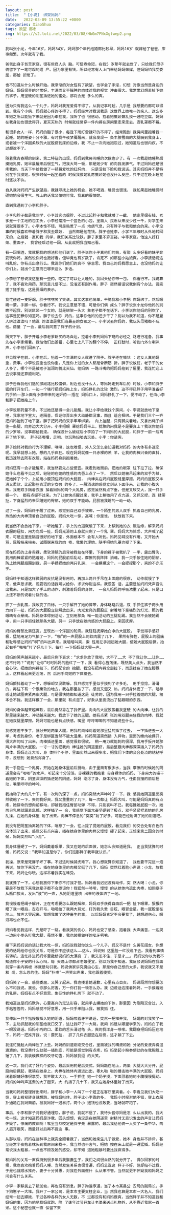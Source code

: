 ```yaml
---
layout: post
title:  "【小说】 绑架妈妈"
date:   2022-03-09 13:55:22 +0800
categories: XiaoShuo
tags: 欲望 都市
img: https://s2.loli.net/2022/03/08/HbGm7FNxXgtwep2.png
---
```

    我叫张小龙，今年16岁，妈妈34岁，妈妈那个年代结婚都比较早，妈妈16岁 就嫁给了爸爸，床事频繁，次年就有了我。
	
	爸爸出身于贫苦家庭，很有些商人头 脑。可惜寿命短，在我5 岁那年就去世了，只给我们母子俩留下了一笔可观的遗 产。因为家里有钱，所以经常有人上门来给妈妈做媒，但妈妈怕我受委屈，都给 拒绝了。 

    也不知道从什么时候开始。我渐渐的对女性有了欲望，也学会了手淫，幻想 对像当然是身边的妈妈。妈妈保养的非常好，丰满而又不臃肿的肉体对我的视觉 冲击很大。我常常幻想着扯下她的裤子，用坚硬的阴茎插进她的蜜处，那将会是 多么的爽。 

    因为只有我这么一个儿子，妈妈对我宠爱得不得了，从我记事时起，几乎是 我想要的都可以得到。我有个小病，妈妈就心疼的不得了。妈妈经常对我说我是 这世界上她唯一的亲人，这么多年她之所以能挺下来就是因为牵挂我，我听了也 很感动，抱着她撒娇兼乱摸一通吃豆腐，妈妈在我身边也很放得开，夏天天热的 时候就经常穿一件内裤在房间里走来走去，连乳罩都不戴。 

    和很多女人一样，妈妈的胆子很小，每逢下雨打雷就吓的不得了，经常跑到 我房间里抱着我一起睡。她的睡姿十分不雅，有时我午夜梦魇醒来，就会发现一 条丰腴雪白的大腿骑到我身上，或者被一个浑圆柔软的大屁股挤到床的边缘，我 不止一次向她抱怨过，她知道后也很内疚，不过却改不了。 

    随着我青春期的到来，第二特征的出现，妈妈到我房间睡的次数也少了。有 一次我趁她睡熟后摸她乳房，她早晨醒来后很生气，把我大骂一顿，那是她少有 的向我发脾气。不过妈妈还是很疼我的，当天下午给我做了一顿最爱吃的红焖肉， 只是没拉下脸和我说话。其实妈妈并不是特别在乎我摸她，很多时候一起坐着的 时候我摸她乳房撒娇她也没什么反应，只不过在晚上睡觉时坚决不许。 

    自从我对妈妈产生欲望后，我就寻找上她的机会，她不喝酒，睡觉也很浅， 我如果趁她睡觉时碰她她会很生气。强上的话我又怕她打我，我真的很怕她。 

    直到我遇到了小李和胖子。 

    小李和胖子都是我同学，小李其实也很胖，不过比起胖子和我就矮了一截， 他家里很有钱，老爹是一个工地的包工头，小李经常挎一个蓝色的小包，里面人 民币从来没少过一千，对学生来说就算很多了。小李本性不错，可是粘惹了一点 地痞气息，只有胖子与我和他合的来。小李没事的时候喜欢带着胖子和我去嫖妓， 当然都是他花钱。胖子也姓李，小学三年级时从外地转回来的，之后就一直和我 同学，我们关系比较铁。胖子家里不算富裕，中等家庭。他这人好打架、重面子， 我曾经帮过他一回，从此就把我当知己看。 

    有一回喝酒，我就把我的想法和他们说了。胖子说你小子真他们的贱，有那 么多好看的妹子非要玩你妈，虽然说你妈也挺好看，但毕竟也有岁数了，肯定不 如那些小姑娘爽。小李接话说这叫乱伦，你有点出息行么。我说你们他们的真不 够意思，我自己的妈我愿意上，也没他妈的让你们上，就出个主意而已哪来这么 多话。 

    小李想了想说我这里有一些药，吃完了可以让人睡的，我回头给你带一包。 你看行不。我说算了，我不喜欢用药，那玩意儿信不过，没准还有副作用。胖子 突然接话说我倒有个办法，说完搓了搓手指，这是要烟的表示。 

    我忙递过一支好烟，胖子嘿嘿笑了笑说，其实这事也简单，干脆我和小李把 你妈绑了，然后眼睛一蒙，手脚一绑，你看行不。我说主意是不错，可是你们俩 成么？胖子说张小龙你他妈的别瞧不起我，别说区区一个女的，就是绑架一头大 象老子都不在话下。小李说你他妈的别吹了，这事是犯罪你知道吗。胖子说去你 妈的，这事你他妈的还少干了？别以为我不知道，你不是雇人绑过谁谁吗？他说 的谁谁是我们班最丑的女孩之一。小李说去你妈的，我玩头母猪都不玩他。商量 了一会，最后我同意了胖子的计划。 

    隔天下午，胖子开着小李老爹新买的马自达，拉着小李到妈妈下班的必经之 路进行准备，我事先在小李家候着。我怕他们出差错，心里七上八下的翻个不停， 正打鼓时，听到门外车喇叭声，小李他们回来了。 

    只见胖子在前，小李在后，抬着一个丰满的女人就进了院子。胖子还在嘀咕 ：这女人真他妈重，费事。小李说要重也没你重，凡是你上过的女人都是骨断筋 折。胖子说放屁，老子干的女人多了，哪个不是被老子滋润的貌比天仙。他妈俩 一路斗嘴的把妈妈抬到了屋里，我连忙迎上去说事情还算顺利吧。 

    胖子告诉我他们选的那段路比较偏僻，附近也没什么人，等妈妈走到车后的 时候，小李和胖子猛的打开车们，一边一个强行把妈妈拖上车，妈妈挣扎的比较 激烈。迫不得已胖子用早准备好的手帕——那上面有小李带来的迷奸药——捂在 妈妈口上，妈妈挣扎了一下，便不动了，任由小李和胖子把她拖上车。 

    小李说那药量不多，不过她还是得一会儿能醒。我让小李给我找个房间，小 李说就放地下室吧，我家地下室大，还隔音，保证你弄出多大动静都没事，而且 适合捆绑。于是我们三个一齐把妈妈抬到了地下室。胖子把妈妈的双手牢牢绑紧， 向上挂起，只有脚尖着地，又拿出绳子绑住一条腿，向旁边大大分开。小李把眼 罩给妈妈带上，犹豫的问我是不是要真上？我说你他妈的少罗嗦，没事都给我滚。 确保没什么破绽后小李拍了一下妈妈的大屁股，和胖子一前一后离开了地下室。 胖子还嘟囔，走吧，他玩熟妇咱去玩处。小李：你请客。 

    胖子始终对我的行为不理解，嘿嘿，这也难怪，外人又怎么会知道我对妈妈 的肉体有多迷恋呢。我早就想上她，想的几乎疯狂。现在妈妈就像一只赤裸的羔 羊，让我的肉棒兴奋的直抖，我迅速除去所有衣服，站在妈妈身前抱着她。 

    妈妈还有一会才能醒来，我当然要先占些便宜。我走到她面前，把她的眼罩 往下拉了拉，确保她什么也看不见之后，轻轻的在她的性感的肉唇上点了一下， 然后以她被吊起来的双手为轴，把她掉了个个，上前用小腹顶住妈妈的大屁股， 肉棒夹在妈妈屁股缝里摩擦，妈妈的屁股又丰满又柔软，比起那些青涩的少女强 的多了，一股消魂的感觉立刻从下面传来，让我的小腹火热。我用双手隔着衣服 揉着妈妈的两个大乳房，感觉虽然有点下垂，但是又软又大，我一只手握一个， 都有点握不过来。为了让她快点醒过来，我手上稍微用了点力道，又抓又捏，连 揉带扯，下身猛烈的来回蹭她的臀部，她的双手不能动，屁股被我蹭的一动一动。 

    过了一会，妈妈终于醒了过来，感觉到自己双手被绑，一个陌生的男人双手 抓着自己的乳房，热热的大肉棒顶着自己的屁股，妈妈大吃一惊，高喊：你是谁， 快放我下来。 

    我当然不会放她下来，一听她醒了，手上的力道就缓了下来，上移到她的衣 服边缘，解来妈妈衣服的纽扣，用力向后一扯，妈妈光滑的上身就只剩了一个乳 罩。妈妈大为惊恐，大声喊了起来，可是这里是隔音很好的地下室，外面根本不 会有人听到。妈妈见喊没有作用，又开始大骂，屁股扭来扭去，试图脱离我的肉 棒，我懒的理她，随手把她乳罩也褪了下来。 

    现在妈妈的上身赤裸，柔软滑腻的后背被我拉在怀里，下身的裤子被我扒了 一半，露出臀沟，我用肉棒紧紧的贴着她，妈妈的屁股前后乱动，摩擦的我阵阵 消魂。我一只手按住她的阴部，防止她两腿后踢到我，另一手揉捏她的两只乳房， 一会摸摸这个，一会捏捏那个，爽的不亦乐乎。 

    妈妈终于知道这样微弱的反抗是没有用的，再加上两只手吊在上面磨的很疼， 动作就慢了下来，低声恳求我，说要钱的话我可以给你，求求你别这样。我没答 话，主要是怕妈妈凭声音认出我来，只是加大了手上的动作，刺激着妈妈的身体， 一会儿妈妈的呼吸浓重了起来，只是口上还不断的说着讨饶的话。 

    抓了一会乳房，我改变了目标，一只手解开了她的裤带，身体略略后退，双 手抓住裤子两头用力向下一扯，妈妈的大屁股立刻解放出来，肉光发亮的屁股反 射着地下室强烈的灯光，照的我眼睛有点晕绚。妈妈身体得到活动，立刻用那条 唯一能活动的玉腿乱踢。我当然不会被她踢中，用一只手抓住她那条大腿，另一 只手放在她肉感的大屁股上，来回抚摩。 

    妈妈的臀部比肩还宽，呈现出一个浑圆的轮廓。我轻轻抚摩她白净的大屁股， 字觉得手感好极，猛地用足力气拍了一下，“啪”的一声屁股上的软肉震了几下， 果然有弹性，屁股上的剧痛和耻辱感让妈妈“啊”的叫出声来。我暗暗叫爽，索 性用左手抱起她大腿，使她大屁股后撅，抬起右手“啪啪”打了好几十下。每打 一下妈妈就大哭一声。 

    妈妈的哭声越来越小，最后只剩下哀求：“求求你放了我吧，大不了……大 不了我让你……让你……还不行吗？”说到“让你”时时妈妈的脸红了一下，我 看得心旌荡漾，既然美人点头，我当然不会心软，把她的内裤拉下，妈妈配合的 抬腿，我没有把内裤全部拉下，而是挂在了她左脚踝上，这样看起来更淫荡，然 后用手向她的下体摸去。 

    妈妈颤抖着动了一下，想躲却又没敢躲，我只感觉手里似乎摸到了许多毛， 用手捻捻，滑滑的，再往下有一个很柔软的地方，我在那里按了下，感觉又湿又 热，妈妈身体震了一下，耻辱感让她试图夹紧两条大腿，可是很快她都知道这是 徒劳的，因为我用一只手拉着她的大腿，根本合不拢。我这样摸了一会，那里就 有点湿了，好象从里面流出了黏糊糊的东西。 

    妈妈的身体越来越瘫软，最后竟然靠在了我怀里。肉肉的大屁股挨着我坚硬 的大肉棒，让我的那里越来越大，冲动越来越大。我放下了她的玉腿，她有点紧 张的用双腿夹住我的肉棒，我就在她双腿里摩擦。妈妈可能也是有点快感，嘴里 哼哼唧唧的不知道说些什么。 

    我感觉差不多了，就分开她两条大腿，用我的肉棒对着她那里猛的插了过去， 一下插进去一大半，考虑到身份，老子是绑匪当然不能太温柔。妈妈阴道突然插 入异物，里面的嫩肉被撑开，很大声的叫了出来。肉棒插进里面，感觉很软很软， 稍一用力就能刺的很深，我用手扳开她那两片丰满的大屁股，一寸一寸的把我肉 棒往她的阴道里挤，最后整跟肉棒都深深插入了妈妈的身体。妈妈连连大叫，身 体抖个不停，里面突然出来很多水，把我们下体的交合处浇的粘粘呼呼，没想到 她竟然泻身了。 

    我一手抱住一个乳房，开始在她身体里前后挺动，由于里面有很多水，当我 摩擦的时候她的阴道里会有“唧唧”的水声，听起来十分淫荡。赤裸裸的我抱着 赤身裸体的妈妈，下身用力的操干着她的下体，阴茎深深的插进她的阴道，妈妈 刚泻了身，身体没有力气，任由我撞的前后摇动，嘴里哼哼的呻吟。 

    我抽动了大约几十下，有一次刺的深了一点，妈妈突然大声呻吟了一下，我 感觉她阴道里面突然收缩了一下，夹的我好爽，我又重重刺了几下，每一次都让 妈妈大叫，可能是妈妈真的有点疼，她拼命的想向前移动，却被我抱住臀部动弹 不得，只能哀叫不已。我每撞她屁股一次，她两只乳房就跟着乱颤。这样插了一 会，我感觉下面亢奋坚硬到了极点，双手紧紧捏着她的乳房乱揉，在她的身体里 射了出来。肉棒不停息的“突突”射了好多，可能已经射满了她的阴道吧。 

    我没有把阴茎抽离她的下体，喘息了一会，往上提了提她的屁股，看见我们 的交合处有白色的液体流了出来，感觉又有点兴奋，插在她身体里的肉棒又慢慢 硬了起来，正想来第二回合的时候，妈妈突然叫“小龙”。 

    我身体僵硬了一下，妈妈戴着眼罩，我又在她的后面做，她怎么会知道是我。 正当我犹豫的时候，妈妈又说：“我早知道是你了，你们班那胖子我早就认识。” 

    我操，原来是死胖子坏了事。不过这时候骑虎难下，我心想就算你知道了， 我也要干完这一炮再说，放你下来没门。插在她身体里的肉棒又挺了几下，妈妈 突然红着脸小声说：小龙，放我下来，妈妈让你玩。这样吊着我实在难受。 

    我犹豫了一下，心想我放你下来你不打我才怪。妈妈看我迟迟没有动作，突 然大喝：小龙，你要是不放我下来我这辈子都不会原谅你！我猛然一哆嗦，慢慢 的从她体内退出肉棒，如同塞子从瓶口拔出，发出“波”的一声，从她阴道里喷 出来的液体洒了一地。 

    我慢慢着把绳子解开，正在考虑要怎么跟她解释，妈妈双手获得自由后一把 扯下眼罩，狠狠的瞪了我一眼后，左右开弓，啪啪给了我两大耳光，打的我头晕 目眩、眼冒金星。我一屁股坐在地上，放声大哭起来。我想我做了这种畜生的事， 以后妈妈肯定不会要我了，越想越伤心，眼泪再也止不住。 

    妈妈看见我这样，先是吓了一跳，看我哭的伤心，妈妈也受了感染，抱着我 大声痛苦，一边哭一边用小拳头打我大腿，虽然不重，我也装摸做样的呲牙咧嘴。 

    接下来妈妈说的话让我大吃一惊，妈妈说我就你这么一个儿子，妈又不是什 么黄花闺女，你想要的话妈给你也没关系，可是你不应该这么……这么，妈说到 这里脸一红没说下去。我看到事情有转机，连忙扑进妈妈怀里撒娇说妈妈太漂亮 了，我又忍不住，于是才……。妈妈说你以为我不知道你小子安的什么心吗，每 天晚上你都占老娘便宜，别以为我不知道。我反驳说妈妈在我面前穿一条内裤根 本就是勾引我。妈说佛家讲究魔由心生，那是你自己想的太多，我说我又不是和 尚，怎么忍的住。妈妈“扑哧”一声笑出声来，我也跟着傻笑。 

    妈妈笑了一会，感觉委屈，又哭了起来，我也搂着她道歉，心里有点自责。 妈说既然你想要怎么不和我说。我说，你那么厉害，万一你打我一顿怎么办。我 边说话边搂着妈妈，一手摸着她的乳房，妈妈有点不好意思，象征性的挣扎两下 就不动了。 

    我知道这是妈妈默许，心里高兴的无法形容，就用手去摸她的下体，那里因 为刚刚交合过，入手粘答答的，妈妈感觉不好意思，用一只手来阻止我，被我抓 住。 

    我伸出一只手指慢慢插入她的阴道，妈妈咬着牙不说话，突然一把推开我， 妩媚的对我笑了一下，主动抓起我的阴茎给我口交了，这让我吓了一大跳，我问 妈是从哪里学来的，妈妈白了我一眼没说话。妈妈小巧的口、柔软的舌头滑过龟 头，爽的我浑身一哆嗦。我翻身把妈妈压在地下，妈妈一把推开我，说：要死拉， 抓了几件衣服垫在后面，这才躺了下去。 

    我连忙挺起大肉棒压了上去。妈妈的阴道刚刚交合过，里面被我的精液和她 分泌的爱液弄得湿漉漉的，我没费什么劲就一插到底，可能是感觉到有点疼，妈 妈举起小粉拳使劲的在我胸膛上锤了几下，我装模做样的咬牙切齿，妈妈被我逗 的大笑。 

    这一次，我们试了好几个姿势，最后采用的是后交式。妈妈跪在地上，两条 大腿大大分开，屁股向后撅起，我骑在她身上，肉棒在她体内进进出出，睾丸啪 啪的撞击她丰满的大屁股，妈妈闭着眼睛好像很享受，我不敢太大力，一手抓住 她一个奶子摸，下面顶着她的小腹慢慢挺动。妈妈的呻吟声逐渐的大了起来，大 约插了几十下，我又在她身体里射了出来。 

    当我和妈妈整理好出来时，胖子和小李一人叫了一个妞正在客厅里爽着。小 李看见我们大吃一惊，穿上裤衩转身就想跑，被我妈叫住，胖子比小李乖的多， 我妈小时候对他不错，穿上衣服扑通跪在我妈面前，被我妈好一通暴打，两个小 妞钱也没敢要，当场就吓跑了。 

    事后，小李和胖子对我好通埋怨，胖子说，我就不信了，我待头套你妈是怎 么认出我的。我大吃一惊，这才知道妈妈是诈我，回头想想，肯定是在她阴道里 射精时无意识发出的声音让妈妈怀疑了，惨痛的教训啊！嘴里当然咬定是胖子先 暴露的，最后我给他俩一人买了一条中华，两人眉开眼笑，商量好以后再不提这 事。 

    从那以后，妈妈在这种事上就完全顺着我了，当然和她亲生儿子做爱，她本 身也并不排斥，甚至经常半夜抱着枕头到我房间来找干，我当然也不客气，把她 按在床上就是一通猛插，妈妈经常说我太粗暴，一点也不顾及她的感受，却不知 道她粗暴时要比我疯得多。 

    和妈妈的关系一直保持到很多年后我娶妻生子，我们之间很自然的就分开了。 偶尔回家的时候，我也喜欢抱着妈妈入睡，当然发生关系也很普遍，妈妈总说这 样子不好，但却扭不过我，于是也就顺水推舟。妻子十分贤惠，对我在外面做什 么从来不管，当然就更不怀疑我和妈妈之间会有什么关系。 

    小李一家移民去了新加坡，再也没有消息。胖子狗运亨通，当了本市某县公 安局的副局长，手下狗崽子一大堆。我开了一家公司，是本市主要支柱企业，当 然我也算是本市一大名人，我们经常一起去嫖妓，干过各种各样的女人无数，不 过都没有和妈妈做爽，当然胖子并不知道我和妈妈的事，因为他见我妈就跑，除 了逢年过节开车让老婆来送点礼物外，从不靠近我家一百米。这个秘密也就一直 保留下来